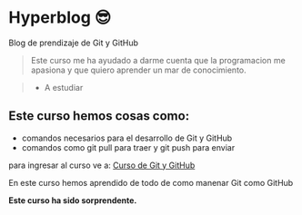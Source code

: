 # Hyperblog 😎
Blog de prendizaje de Git y GitHub

>Este curso me ha ayudado a darme cuenta que la programacion me apasiona y que quiero aprender un mar de conocimiento.

> - A estudiar

## Este curso hemos cosas como:
* comandos necesarios para el desarrollo de Git y GitHub
* comandos como git pull para traer y git push para enviar 

para ingresar al curso ve a: [Curso de Git y GitHub](https://platzi.com)

En este curso hemos aprendido de todo de como manenar Git como GitHub

**Este curso ha sido sorprendente.**
